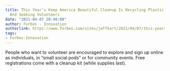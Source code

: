 ```yaml
---
title: This Year’s Keep America Beautiful Cleanup Is Recycling Plastic, Funding Seabins
  And Seeking Volunteers
date: "2021-04-07 20:40:00"
author: Forbes - Innovation
authorlink: https://www.forbes.com/sites/jeffkart/2021/04/07/this-years-keep-america-beautiful-cleanup-is-recycling-plastic-funding-seabins-and-seeking-volunteers/
tags:
- Forbes-Innovation
---
```

People who want to volunteer are encouraged to explore and sign up online as individuals, in “small social pods” or for community events. Free registrations come with a cleanup kit (while supplies last).